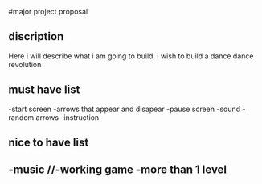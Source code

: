 #major project proposal

## discription
Here i will describe what i am going to build. i wish to build a dance dance revolution

## must have list
-start screen
-arrows that appear and disapear
-pause screen
-sound
-random arrows
-instruction


## nice to have list
-music
//-working game
-more than 1 level
-